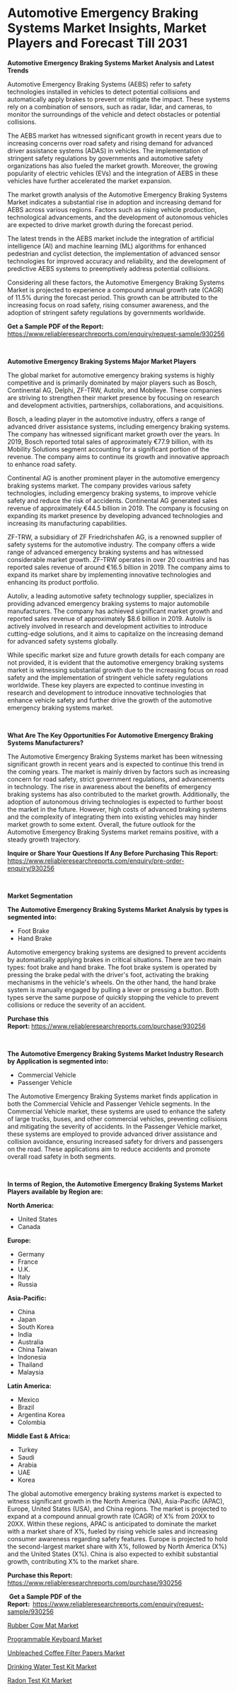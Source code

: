 <p><h1>Automotive Emergency Braking Systems Market Insights, Market Players and Forecast Till 2031</h1></p><p><strong>Automotive Emergency Braking Systems Market Analysis and Latest Trends</strong></p>
<p><p>Automotive Emergency Braking Systems (AEBS) refer to safety technologies installed in vehicles to detect potential collisions and automatically apply brakes to prevent or mitigate the impact. These systems rely on a combination of sensors, such as radar, lidar, and cameras, to monitor the surroundings of the vehicle and detect obstacles or potential collisions.</p><p>The AEBS market has witnessed significant growth in recent years due to increasing concerns over road safety and rising demand for advanced driver assistance systems (ADAS) in vehicles. The implementation of stringent safety regulations by governments and automotive safety organizations has also fueled the market growth. Moreover, the growing popularity of electric vehicles (EVs) and the integration of AEBS in these vehicles have further accelerated the market expansion.</p><p>The market growth analysis of the Automotive Emergency Braking Systems Market indicates a substantial rise in adoption and increasing demand for AEBS across various regions. Factors such as rising vehicle production, technological advancements, and the development of autonomous vehicles are expected to drive market growth during the forecast period.</p><p>The latest trends in the AEBS market include the integration of artificial intelligence (AI) and machine learning (ML) algorithms for enhanced pedestrian and cyclist detection, the implementation of advanced sensor technologies for improved accuracy and reliability, and the development of predictive AEBS systems to preemptively address potential collisions.</p><p>Considering all these factors, the Automotive Emergency Braking Systems Market is projected to experience a compound annual growth rate (CAGR) of 11.5% during the forecast period. This growth can be attributed to the increasing focus on road safety, rising consumer awareness, and the adoption of stringent safety regulations by governments worldwide.</p></p>
<p><strong>Get a Sample PDF of the Report:&nbsp;</strong> <a href="https://www.reliableresearchreports.com/enquiry/request-sample/930256">https://www.reliableresearchreports.com/enquiry/request-sample/930256</a></p>
<p>&nbsp;</p>
<p><strong>Automotive Emergency Braking Systems Major Market Players</strong></p>
<p><p>The global market for automotive emergency braking systems is highly competitive and is primarily dominated by major players such as Bosch, Continental AG, Delphi, ZF-TRW, Autoliv, and Mobileye. These companies are striving to strengthen their market presence by focusing on research and development activities, partnerships, collaborations, and acquisitions.</p><p>Bosch, a leading player in the automotive industry, offers a range of advanced driver assistance systems, including emergency braking systems. The company has witnessed significant market growth over the years. In 2019, Bosch reported total sales of approximately €77.9 billion, with its Mobility Solutions segment accounting for a significant portion of the revenue. The company aims to continue its growth and innovative approach to enhance road safety.</p><p>Continental AG is another prominent player in the automotive emergency braking systems market. The company provides various safety technologies, including emergency braking systems, to improve vehicle safety and reduce the risk of accidents. Continental AG generated sales revenue of approximately €44.5 billion in 2019. The company is focusing on expanding its market presence by developing advanced technologies and increasing its manufacturing capabilities.</p><p>ZF-TRW, a subsidiary of ZF Friedrichshafen AG, is a renowned supplier of safety systems for the automotive industry. The company offers a wide range of advanced emergency braking systems and has witnessed considerable market growth. ZF-TRW operates in over 20 countries and has reported sales revenue of around €16.5 billion in 2019. The company aims to expand its market share by implementing innovative technologies and enhancing its product portfolio.</p><p>Autoliv, a leading automotive safety technology supplier, specializes in providing advanced emergency braking systems to major automobile manufacturers. The company has achieved significant market growth and reported sales revenue of approximately $8.6 billion in 2019. Autoliv is actively involved in research and development activities to introduce cutting-edge solutions, and it aims to capitalize on the increasing demand for advanced safety systems globally.</p><p>While specific market size and future growth details for each company are not provided, it is evident that the automotive emergency braking systems market is witnessing substantial growth due to the increasing focus on road safety and the implementation of stringent vehicle safety regulations worldwide. These key players are expected to continue investing in research and development to introduce innovative technologies that enhance vehicle safety and further drive the growth of the automotive emergency braking systems market.</p></p>
<p>&nbsp;</p>
<p><strong>What Are The Key Opportunities For Automotive Emergency Braking Systems Manufacturers?</strong></p>
<p><p>The Automotive Emergency Braking Systems market has been witnessing significant growth in recent years and is expected to continue this trend in the coming years. The market is mainly driven by factors such as increasing concern for road safety, strict government regulations, and advancements in technology. The rise in awareness about the benefits of emergency braking systems has also contributed to the market growth. Additionally, the adoption of autonomous driving technologies is expected to further boost the market in the future. However, high costs of advanced braking systems and the complexity of integrating them into existing vehicles may hinder market growth to some extent. Overall, the future outlook for the Automotive Emergency Braking Systems market remains positive, with a steady growth trajectory.</p></p>
<p><strong>Inquire or Share Your Questions If Any Before Purchasing This Report:</strong> <a href="https://www.reliableresearchreports.com/enquiry/pre-order-enquiry/930256">https://www.reliableresearchreports.com/enquiry/pre-order-enquiry/930256</a></p>
<p>&nbsp;</p>
<p><strong>Market Segmentation</strong></p>
<p><strong>The Automotive Emergency Braking Systems Market Analysis by types is segmented into:</strong></p>
<p><ul><li>Foot Brake</li><li>Hand Brake</li></ul></p>
<p><p>Automotive emergency braking systems are designed to prevent accidents by automatically applying brakes in critical situations. There are two main types: foot brake and hand brake. The foot brake system is operated by pressing the brake pedal with the driver's foot, activating the braking mechanisms in the vehicle's wheels. On the other hand, the hand brake system is manually engaged by pulling a lever or pressing a button. Both types serve the same purpose of quickly stopping the vehicle to prevent collisions or reduce the severity of an accident.</p></p>
<p><strong>Purchase this Report:&nbsp;</strong><a href="https://www.reliableresearchreports.com/purchase/930256">https://www.reliableresearchreports.com/purchase/930256</a></p>
<p>&nbsp;</p>
<p><strong>The Automotive Emergency Braking Systems Market Industry Research by Application is segmented into:</strong></p>
<p><ul><li>Commercial Vehicle</li><li>Passenger Vehicle</li></ul></p>
<p><p>The Automotive Emergency Braking Systems market finds application in both the Commercial Vehicle and Passenger Vehicle segments. In the Commercial Vehicle market, these systems are used to enhance the safety of large trucks, buses, and other commercial vehicles, preventing collisions and mitigating the severity of accidents. In the Passenger Vehicle market, these systems are employed to provide advanced driver assistance and collision avoidance, ensuring increased safety for drivers and passengers on the road. These applications aim to reduce accidents and promote overall road safety in both segments.</p></p>
<p>&nbsp;</p>
<p><strong>In terms of Region, the Automotive Emergency Braking Systems Market Players available by Region are:</strong></p>
<p>
    <p> <strong> North America: </strong>
        <ul>
            <li>United States</li>
            <li>Canada</li>
        </ul>
        </p> 
    <p> <strong> Europe: </strong>
        <ul>
            <li>Germany</li>
            <li>France</li>
            <li>U.K.</li>
            <li>Italy</li>
            <li>Russia</li>
        </ul>
        </p> 
    <p> <strong> Asia-Pacific: </strong>
        <ul>
            <li>China</li>
            <li>Japan</li>
            <li>South Korea</li>
            <li>India</li>
            <li>Australia</li>
            <li>China Taiwan</li>
            <li>Indonesia</li>
            <li>Thailand</li>
            <li>Malaysia</li>
        </ul>
        </p> 
    <p> <strong> Latin America: </strong>
        <ul>
            <li>Mexico</li>
            <li>Brazil</li>
            <li>Argentina Korea</li>
            <li>Colombia</li>
        </ul>
        </p> 
    <p> <strong> Middle East & Africa: </strong>
        <ul>
            <li>Turkey</li>
            <li>Saudi</li>
            <li>Arabia</li>
            <li>UAE</li>
            <li>Korea</li>
        </ul>
    </p>
    </p>
<p><p>The global automotive emergency braking systems market is expected to witness significant growth in the North America (NA), Asia-Pacific (APAC), Europe, United States (USA), and China regions. The market is projected to expand at a compound annual growth rate (CAGR) of X% from 20XX to 20XX. Within these regions, APAC is anticipated to dominate the market with a market share of X%, fueled by rising vehicle sales and increasing consumer awareness regarding safety features. Europe is projected to hold the second-largest market share with X%, followed by North America (X%) and the United States (X%). China is also expected to exhibit substantial growth, contributing X% to the market share.</p></p>
<p><strong>Purchase this Report: </strong><a href="https://www.reliableresearchreports.com/purchase/930256">https://www.reliableresearchreports.com/purchase/930256</a></p>
<p>&nbsp;<strong>Get a Sample PDF of the Report:&nbsp;&nbsp;</strong><a href="https://www.reliableresearchreports.com/enquiry/request-sample/930256">https://www.reliableresearchreports.com/enquiry/request-sample/930256</a></p>
<p><strong></strong></p>
<p><p><a href="https://medium.com/@markkautzer/rubber-cow-mat-market-comprehensive-assessment-by-type-application-and-geography-9b5d5e7b8771">Rubber Cow Mat Market</a></p><p><a href="https://medium.com/@markkautzer/programmable-keyboard-market-analysis-and-sze-forecasted-for-period-from-2024-to-2031-c104f1c48f4f">Programmable Keyboard Market</a></p><p><a href="https://medium.com/@markkautzer/unbleached-coffee-filter-papers-market-size-market-outlook-and-market-forecast-2024-to-2031-51aac0f0e8b0">Unbleached Coffee Filter Papers Market</a></p><p><a href="https://medium.com/@markkautzer/drinking-water-test-kit-market-report-reveals-the-latest-trends-and-growth-opportunities-of-this-fe6fd8983665">Drinking Water Test Kit Market</a></p><p><a href="https://medium.com/@markkautzer/analyzing-radon-test-kit-market-global-industry-perspective-and-forecast-2024-to-2031-7d450b49e273">Radon Test Kit Market</a></p></p>